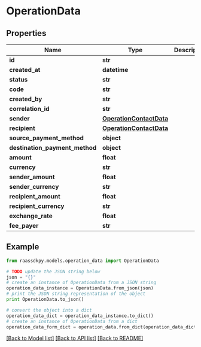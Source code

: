 # OperationData


## Properties
Name | Type | Description | Notes
------------ | ------------- | ------------- | -------------
**id** | **str** |  | 
**created_at** | **datetime** |  | [optional] 
**status** | **str** |  | 
**code** | **str** |  | 
**created_by** | **str** |  | 
**correlation_id** | **str** |  | 
**sender** | [**OperationContactData**](OperationContactData.md) |  | 
**recipient** | [**OperationContactData**](OperationContactData.md) |  | 
**source_payment_method** | **object** |  | 
**destination_payment_method** | **object** |  | 
**amount** | **float** |  | 
**currency** | **str** |  | 
**sender_amount** | **float** |  | 
**sender_currency** | **str** |  | 
**recipient_amount** | **float** |  | 
**recipient_currency** | **str** |  | 
**exchange_rate** | **float** |  | 
**fee_payer** | **str** |  | 

## Example

```python
from raassdkpy.models.operation_data import OperationData

# TODO update the JSON string below
json = "{}"
# create an instance of OperationData from a JSON string
operation_data_instance = OperationData.from_json(json)
# print the JSON string representation of the object
print OperationData.to_json()

# convert the object into a dict
operation_data_dict = operation_data_instance.to_dict()
# create an instance of OperationData from a dict
operation_data_form_dict = operation_data.from_dict(operation_data_dict)
```
[[Back to Model list]](../README.md#documentation-for-models) [[Back to API list]](../README.md#documentation-for-api-endpoints) [[Back to README]](../README.md)


